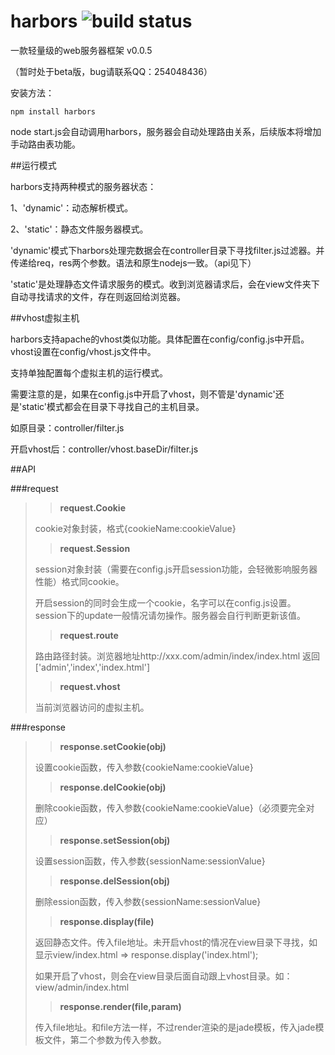 harbors ![build status](https://secure.travis-ci.org/coreyti/showdown.png)
=======

一款轻量级的web服务器框架 v0.0.5

（暂时处于beta版，bug请联系QQ：254048436）

安装方法：

    npm install harbors

node start.js会自动调用harbors，服务器会自动处理路由关系，后续版本将增加手动路由表功能。



##运行模式

harbors支持两种模式的服务器状态：

1、'dynamic'：动态解析模式。

2、'static'：静态文件服务器模式。


'dynamic'模式下harbors处理完数据会在controller目录下寻找filter.js过滤器。并传递给req，res两个参数。语法和原生nodejs一致。（api见下）

'static'是处理静态文件请求服务的模式。收到浏览器请求后，会在view文件夹下自动寻找请求的文件，存在则返回给浏览器。

##vhost虚拟主机

harbors支持apache的vhost类似功能。具体配置在config/config.js中开启。vhost设置在config/vhost.js文件中。

支持单独配置每个虚拟主机的运行模式。

需要注意的是，如果在config.js中开启了vhost，则不管是'dynamic'还是'static'模式都会在目录下寻找自己的主机目录。

如原目录：controller/filter.js

开启vhost后：controller/vhost.baseDir/filter.js



##API

###request

  >>**request.Cookie**
  >
  >cookie对象封装，格式{cookieName:cookieValue}
  >
  >>**request.Session**
  >
  >session对象封装（需要在config.js开启session功能，会轻微影响服务器性能）格式同cookie。
  >
  >开启session的同时会生成一个cookie，名字可以在config.js设置。session下的update一般情况请勿操作。服务器会自行判断更新该值。
  >
  >>**request.route**
  >
  >路由路径封装。浏览器地址http://xxx.com/admin/index/index.html 返回 ['admin','index','index.html']
  >
  >>**request.vhost**
  >
  >当前浏览器访问的虚拟主机。

###response

  >>**response.setCookie(obj)**
  >
  >设置cookie函数，传入参数{cookieName:cookieValue}
  >
  >>**response.delCookie(obj)**
  >
  >删除cookie函数，传入参数{cookieName:cookieValue}（必须要完全对应）
  >
  >>**response.setSession(obj)**
  >
  >设置session函数，传入参数{sessionName:sessionValue}
  >
  >>**response.delSession(obj)**
  >
  >删除ession函数，传入参数{sessionName:sessionValue}
  >
  >>**response.display(file)**
  >
  >返回静态文件。传入file地址。未开启vhost的情况在view目录下寻找，如显示view/index.html => response.display('index.html');
  >
  >如果开启了vhost，则会在view目录后面自动跟上vhost目录。如：view/admin/index.html
  >
  >>**response.render(file,param)**
  >
  >传入file地址。和file方法一样，不过render渲染的是jade模板，传入jade模板文件，第二个参数为传入参数。